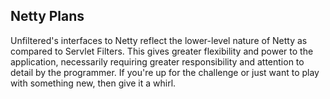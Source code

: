 Netty Plans
-----------

Unfiltered's interfaces to Netty reflect the lower-level nature of
Netty as compared to Servlet Filters. This gives greater flexibility
and power to the application, necessarily requiring greater
responsibility and attention to detail by the programmer. If you're
up for the challenge or just want to play with something new, then
give it a whirl.
